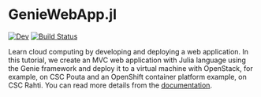 # GenieWebApp.jl
<!-- [![Stable](https://img.shields.io/badge/docs-stable-blue.svg)](https://csc-training.github.io/GenieWebApp.jl/stable) -->
[![Dev](https://img.shields.io/badge/docs-dev-blue.svg)](https://csc-training.github.io/GenieWebApp.jl/dev)
[![Build Status](https://github.com/csc-training/GenieWebApp.jl/workflows/CI/badge.svg)](https://github.com/csc-training/GenieWebApp.jl/actions)

Learn cloud computing by developing and deploying a web application. In this tutorial, we create an MVC web application with Julia language using the Genie framework and deploy it to a virtual machine with OpenStack, for example, on CSC Pouta and an OpenShift container platform example, on CSC Rahti. You can read more details from the [documentation](https://csc-training.github.io/GenieWebApp.jl/dev).
